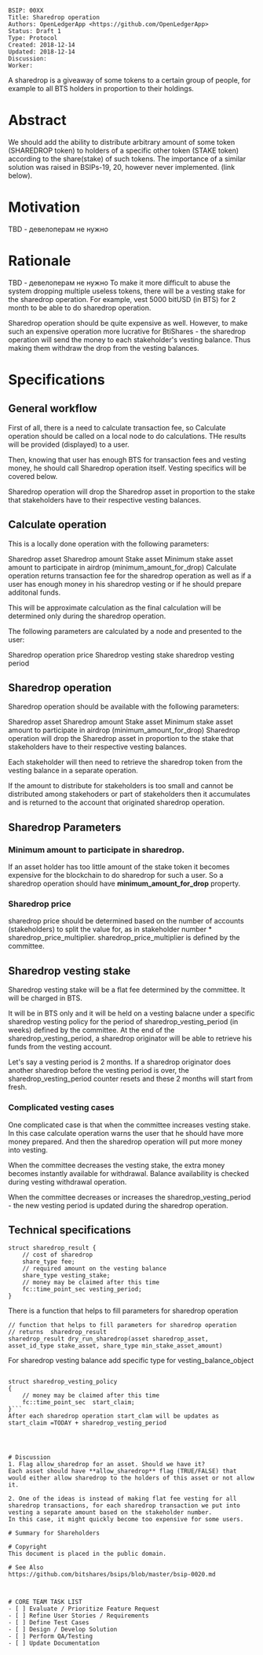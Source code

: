     BSIP: 00XX
    Title: Sharedrop operation
    Authors: OpenLedgerApp <https://github.com/OpenLedgerApp>
    Status: Draft 1
    Type: Protocol
    Created: 2018-12-14
    Updated: 2018-12-14
    Discussion: 
    Worker: 
 
A sharedrop is a giveaway of some tokens to a certain group of people, for example to all BTS holders in proportion to their holdings.
# Abstract
We should add the ability to distribute arbitrary amount of some token (SHAREDROP token) to holders of a specific other token (STAKE token)  according to the share(stake) of such tokens.
The importance of a similar solution was raised in BSIPs-19, 20,  however never implemented. (link below).


# Motivation
TBD - девелоперам не нужно
# Rationale
TBD - девелоперам не нужно
To make it more difficult to abuse the system dropping multiple useless tokens, there will be a vesting stake for the sharedrop operation. For example, vest 5000 bitUSD (in BTS) for 2 month to be able to do sharedrop operation. 

Sharedrop operation should be quite expensive as well. 
However, to make such an expensive operation more lucrative for BtiShares - the sharedrop operation will send the money to each stakeholder's vesting balance. Thus making them withdraw the drop from the vesting balances.

 
# Specifications
## General workflow
First of all, there is a need to calculate transaction fee, so Calculate operation should be called on a local node to do calculations.  THe results will be provided (displayed) to a user. 

Then, knowing that user has enough BTS for transaction fees and vesting money, he should call Sharedrop operation itself. Vesting specifics will be covered below. 

Sharedrop operation will drop the Sharedrop asset in proportion to the stake that stakeholders have to their respective vesting balances.

## Calculate operation 

This is a locally done operation with the following parameters: 

Sharedrop asset
Sharedrop amount
Stake asset
Minimum stake asset amount to participate in airdrop (minimum_amount_for_drop)
Calculate operation returns transaction fee for the sharedrop operation as well as if a user has enough money in his sharedrop vesting or if he should prepare additonal funds.

This will be approximate calculation as the final calculation will be determined only during the sharedrop operation.

The following parameters are calculated by a node and presented to the user:  

Sharedrop operation price
Sharedrop vesting stake 
sharedrop vesting period
## Sharedrop operation

Sharedrop operation should be available with the following parameters:

Sharedrop asset
Sharedrop amount
Stake asset
Minimum stake asset amount to participate in airdrop (minimum_amount_for_drop)
Sharedrop operation will drop the Sharedrop asset in proportion to the stake that stakeholders have to their respective vesting balances.

Each stakeholder will then need to retrieve the sharedrop token from the vesting balance in a separate operation.

If the amount to distribute for stakeholders is too small and cannot be distributed among stakehoders or part of stakeholders then it accumulates and is returned to the account that originated sharedrop operation.

## Sharedrop Parameters 

### Minimum amount to participate in sharedrop.
If an asset holder has too little amount of the stake token it becomes expensive for the blockchain to do sharedrop for such a user.
So a sharedrop operation should have **minimum_amount_for_drop** property. 

### Sharedrop price

sharedrop price should be determined based on the number of accounts (stakeholders) to split the value for, as in stakeholder number * sharedrop_price_multiplier.  sharedrop_price_multiplier is defined by the committee.

## Sharedrop vesting stake 

Sharedrop vesting stake will be a flat fee determined by the committee. It will be charged in BTS.

It will be in BTS only and it will be held on a vesting balacne under a specific sharedrop vesting policy  for the period of sharedrop_vesting_period (in weeks) defined by the committee. At the end of the sharedrop_vesting_period, a sharedrop originator will be able to retrieve his funds from the vesting account. 

Let's say a vesting period is 2 months.
If a sharedrop originator does another sharedrop before the vesting period is over, the sharedrop_vesting_period counter resets and these 2 months will start from fresh.

### Complicated vesting cases 

One complicated case is that when the committee increases vesting stake. In this case calculate operation warns the user that he should have more money prepared. And then the sharedrop operation will put more money into vesting. 

When the committee decreases the vesting stake, the extra money becomes instantly available for withdrawal.  Balance availability is checked during vesting withdrawal operation.

When the committee decreases or increases the sharedrop_vesting_period - the new vesting period is updated during the sharedrop operation. 



## Technical specifications
```
struct sharedrop_result {
	// cost of sharedrop
	share_type fee;
	// required amount on the vesting balance
	share_type vesting_stake;
	// money may be claimed after this time
	fc::time_point_sec vesting_period;
}
```


There is a function that helps to fill parameters for sharedrop operation



```
// function that helps to fill parameters for sharedrop operation
// returns  sharedrop_result
sharedrop_result dry_run_sharedrop(asset sharedrop_asset, asset_id_type stake_asset, share_type min_stake_asset_amount) 
```

For sharedrop vesting balance add specific type for vesting_balance_object

```

struct sharedrop_vesting_policy
{
	// money may be claimed after this time  
	fc::time_point_sec  start_claim;
}```
After each sharedrop operation start_clam will be updates as start_claim =TODAY + sharedrop_vesting_period
 



# Discussion
1. Flag allow_sharedrop for an asset. Should we have it?
Each asset should have **allow_sharedrop** flag (TRUE/FALSE) that would either allow sharedrop to the holders of this asset or not allow it.

2. One of the ideas is instead of making flat fee vesting for all sharedrop transactions, for each sharedrop transaction we put into vesting a separate amount based on the stakeholder number.
In this case, it might quickly become too expensive for some users.

# Summary for Shareholders

# Copyright
This document is placed in the public domain.

# See Also
https://github.com/bitshares/bsips/blob/master/bsip-0020.md



# CORE TEAM TASK LIST
- [ ] Evaluate / Prioritize Feature Request
- [ ] Refine User Stories / Requirements
- [ ] Define Test Cases
- [ ] Design / Develop Solution
- [ ] Perform QA/Testing
- [ ] Update Documentation



